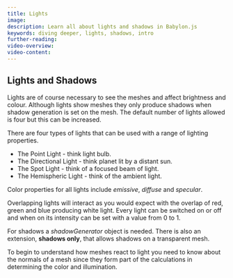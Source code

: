 ```yaml
---
title: Lights
image: 
description: Learn all about lights and shadows in Babylon.js
keywords: diving deeper, lights, shadows, intro
further-reading:
video-overview:
video-content:
---
```


## Lights and Shadows

Lights are of course necessary to see the meshes and affect brightness and colour. Although lights show meshes they only produce shadows when shadow generation is set on the mesh. The default number of lights allowed is four but this can be increased. 

There are four types of lights that can be used with a range of lighting properties.

* The Point Light - think light bulb.  
* The Directional Light - think planet lit by a distant sun.  
* The Spot Light - think of a focused beam of light.
* The Hemispheric Light - think of the ambient light.

Color properties for all lights include _emissive_, _diffuse_ and _specular_.

Overlapping lights will interact as you would expect with the overlap of red, green and blue producing white light. Every light can be switched on or off and when on its intensity can be set with a value from 0 to 1. 

For shadows a _shadowGenerator_ object is needed. There is also an extension, **shadows only**,  that allows shadows on a transparent mesh.

To begin to understand how meshes react to light you need to know about the normals of a mesh since they form part of the calculations in determining the color and illumination.
